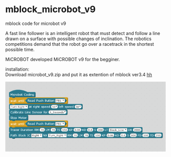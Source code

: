 # mblock_microbot_v9
mblock code for microbot v9

A fast line follower is an intelligent robot that must detect
and follow a line drawn on a surface with possible changes of inclination.
The robotics competitions demand that the robot go over a racetrack
in the shortest possible time. 

MiCROBOT developed MiCROBOT v9 for the begginer.

installation:<br>
Download microbot_v9.zip and put it as extention of mblock ver3.4 <a href="https://motive.global/wp-content/uploads/software/mBlock_win_V3.4.12.exe">hh</a>


![alt_tag](https://raw.githubusercontent.com/julkifli/mblock_microbot_v9/main/mblock.png)


